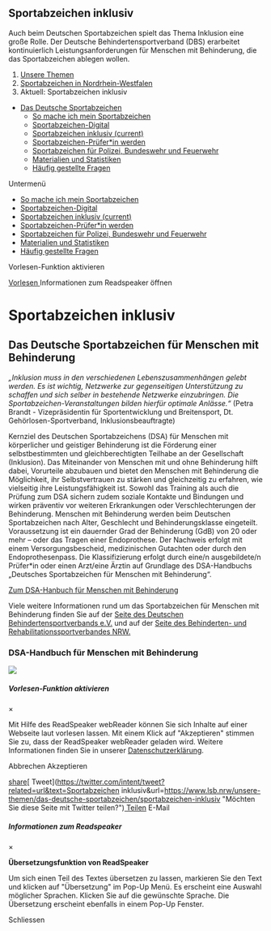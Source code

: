 ## Sportabzeichen inklusiv

Auch beim Deutschen Sportabzeichen spielt das Thema Inklusion eine große Rolle. Der Deutsche Behindertensportverband (DBS) erarbeitet kontinuierlich Leistungsanforderungen für Menschen mit Behinderung, die das Sportabzeichen ablegen wollen.

  1. [Unsere Themen](/unsere-themen "Unsere Themen")
  2. [Sportabzeichen in Nordrhein-Westfalen](/unsere-themen/das-deutsche-sportabzeichen "Sportabzeichen in Nordrhein-Westfalen")
  3. Aktuell: Sportabzeichen inklusiv



  * [ Das Deutsche Sportabzeichen ](/unsere-themen/das-deutsche-sportabzeichen "Das Deutsche Sportabzeichen")
    * [ So mache ich mein Sportabzeichen ](/unsere-themen/das-deutsche-sportabzeichen/so-mache-ich-mein-sportabzeichen "So mache ich mein Sportabzeichen")
    * [ Sportabzeichen-Digital ](/unsere-themen/das-deutsche-sportabzeichen/sportabzeichen-digital "Sportabzeichen-Digital")
    * [ Sportabzeichen inklusiv (current) ](/unsere-themen/das-deutsche-sportabzeichen/sportabzeichen-inklusiv "Sportabzeichen inklusiv")
    * [ Sportabzeichen-Prüfer*in werden ](/unsere-themen/das-deutsche-sportabzeichen/sportabzeichen-prueferin-werden "Sportabzeichen-Prüfer*in werden")
    * [ Sportabzeichen für Polizei, Bundeswehr und Feuerwehr ](/unsere-themen/das-deutsche-sportabzeichen/sportabzeichen-fuer-polizei-bundeswehr-und-feuerwehr "Sportabzeichen für Polizei, Bundeswehr und Feuerwehr")
    * [ Materialien und Statistiken ](/unsere-themen/das-deutsche-sportabzeichen/materialien-und-statistiken "Materialien und Statistiken")
    * [ Häufig gestellte Fragen ](/unsere-themen/das-deutsche-sportabzeichen/haeufig-gestellte-fragen "Häufig gestellte Fragen")



Untermenü 

  * [ So mache ich mein Sportabzeichen ](/unsere-themen/das-deutsche-sportabzeichen/so-mache-ich-mein-sportabzeichen "So mache ich mein Sportabzeichen")
  * [ Sportabzeichen-Digital ](/unsere-themen/das-deutsche-sportabzeichen/sportabzeichen-digital "Sportabzeichen-Digital")
  * [ Sportabzeichen inklusiv (current) ](/unsere-themen/das-deutsche-sportabzeichen/sportabzeichen-inklusiv "Sportabzeichen inklusiv")
  * [ Sportabzeichen-Prüfer*in werden ](/unsere-themen/das-deutsche-sportabzeichen/sportabzeichen-prueferin-werden "Sportabzeichen-Prüfer*in werden")
  * [ Sportabzeichen für Polizei, Bundeswehr und Feuerwehr ](/unsere-themen/das-deutsche-sportabzeichen/sportabzeichen-fuer-polizei-bundeswehr-und-feuerwehr "Sportabzeichen für Polizei, Bundeswehr und Feuerwehr")
  * [ Materialien und Statistiken ](/unsere-themen/das-deutsche-sportabzeichen/materialien-und-statistiken "Materialien und Statistiken")
  * [ Häufig gestellte Fragen ](/unsere-themen/das-deutsche-sportabzeichen/haeufig-gestellte-fragen "Häufig gestellte Fragen")



Vorlesen-Funktion aktivieren 

[ Vorlesen ](https://app-eu.readspeaker.com/cgi-bin/rsent?customerid=7508&lang=de_de&readid=readspeak&url= "Um den Text anzuhören, verwenden Sie bitte ReadSpeaker webReader") Informationen zum Readspeaker öffnen

#  Sportabzeichen inklusiv 

## Das Deutsche Sportabzeichen für Menschen mit Behinderung

_„Inklusion muss in den verschiedenen Lebenszusammenhängen gelebt werden. Es ist wichtig, Netzwerke zur gegenseitigen Unterstützung zu schaffen und sich selber in bestehende Netzwerke einzubringen. Die Sportabzeichen-Veranstaltungen bilden hierfür optimale Anlässe.“_ (Petra Brandt - Vizepräsidentin für Sportentwicklung und Breitensport, Dt. Gehörlosen-Sportverband, Inklusionsbeauftragte)

Kernziel des Deutschen Sportabzeichens (DSA) für Menschen mit körperlicher und geistiger Behinderung ist die Förderung einer selbstbestimmten und gleichberechtigten Teilhabe an der Gesellschaft (Inklusion). Das Miteinander von Menschen mit und ohne Behinderung hilft dabei, Vorurteile abzubauen und bietet den Menschen mit Behinderung die Möglichkeit, ihr Selbstvertrauen zu stärken und gleichzeitig zu erfahren, wie vielseitig ihre Leistungsfähigkeit ist. Sowohl das Training als auch die Prüfung zum DSA sichern zudem soziale Kontakte und Bindungen und wirken präventiv vor weiteren Erkrankungen oder Verschlechterungen der Behinderung. Menschen mit Behinderung werden beim Deutschen Sportabzeichen nach Alter, Geschlecht und Behinderungsklasse eingeteilt. Voraussetzung ist ein dauernder Grad der Behinderung (GdB) von 20 oder mehr – oder das Tragen einer Endoprothese. Der Nachweis erfolgt mit einem Versorgungsbescheid, medizinischen Gutachten oder durch den Endoprothesenpass. Die Klassifizierung erfolgt durch eine/n ausgebildete/n Prüfer*in oder einen Arzt/eine Ärztin auf Grundlage des DSA-Handbuchs „Deutsches Sportabzeichen für Menschen mit Behinderung“.

[Zum DSA-Hanbuch für Menschen mit Behinderung](https://www.dbs-npc.de/files/bilder/Veranstaltungen/2019/2020/DSA%20Handbuch%20MmB_Druck%202023.pdf)

Viele weitere Informationen rund um das Sportabzeichen für Menschen mit Behinderung finden Sie auf der [Seite des Deutschen Behindertensportverbands e.V.](https://www.dbs-npc.de/deutsches-sportabzeichen.html) und auf der [Seite des Behinderten- und Rehabilitationssportverbandes NRW.](https://www.brsnw.de/breitensport/sportabzeichen)

### DSA-Handbuch für Menschen mit Behinderung

[ ![](https://www.lsb.nrw/fileadmin/_processed_/1/9/csm_Pruefungswegweiser_Sportabzeichen_618e0ba825.png) ](https://cdn.dosb.de/user_upload/www.deutsches-sportabzeichen.de/Materialien/2023/DSA_PWW_2023.pdf "Prüfungswegweiser Sportabzeichen")

##### Vorlesen-Funktion aktivieren

×

Mit Hilfe des ReadSpeaker webReader können Sie sich Inhalte auf einer Webseite laut vorlesen lassen. Mit einem Klick auf "Akzeptieren" stimmen Sie zu, dass der ReadSpeaker webReader geladen wird. Weitere Informationen finden Sie in unserer [Datenschutzerklärung](/datenschutz "Datenschutzerklärung"). 

Abbrechen Akzeptieren

[ share](https://www.facebook.com/sharer.php?u=https://www.lsb.nrw/unsere-themen/das-deutsche-sportabzeichen/sportabzeichen-inklusiv "Möchten Sie diese Seite mit Facebook teilen?")[ Tweet](https://twitter.com/intent/tweet?related=url&text=Sportabzeichen inklusiv&url=https://www.lsb.nrw/unsere-themen/das-deutsche-sportabzeichen/sportabzeichen-inklusiv "Möchten Sie diese Seite mit Twitter teilen?")[ Teilen](https://api.whatsapp.com/send?text=https://www.lsb.nrw/unsere-themen/das-deutsche-sportabzeichen/sportabzeichen-inklusiv "Möchten Sie diese Seite über WhatsApp teilen?") E-Mail

##### Informationen zum Readspeaker

×

**Übersetzungsfunktion von ReadSpeaker**

Um sich einen Teil des Textes übersetzen zu lassen, markieren Sie den Text und klicken auf "Übersetzung" im Pop-Up Menü. Es erscheint eine Auswahl möglicher Sprachen. Klicken Sie auf die gewünschte Sprache. Die Übersetzung erscheint ebenfalls in einem Pop-Up Fenster.

Schliessen
